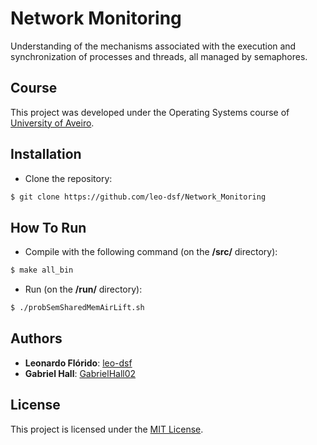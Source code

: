# Network Monitoring
Understanding of the mechanisms associated with the execution and synchronization of processes and threads, all managed by semaphores.

## Course
This project was developed under the Operating Systems course of [University of Aveiro](https://www.ua.pt/).

## Installation
* Clone the repository:
```bash
$ git clone https://github.com/leo-dsf/Network_Monitoring
```

## How To Run
* Compile with the following command (on the **/src/** directory):
```bash
$ make all_bin
```

* Run (on the **/run/** directory):
```bash
$ ./probSemSharedMemAirLift.sh
```

## Authors
* **Leonardo Flórido**: [leo-dsf](https://github.com/leo-dsf)
* **Gabriel Hall**: [GabrielHall02](https://github.com/GabrielHall02)

## License
This project is licensed under the [MIT License](LICENSE).
